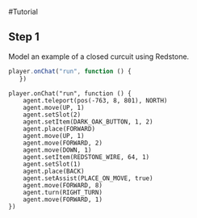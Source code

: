 #Tutorial

## Step 1
Model an example of a closed curcuit using Redstone. 

```javascript
player.onChat("run", function () {
   })
```
```ghost
player.onChat("run", function () {
    agent.teleport(pos(-763, 8, 801), NORTH)
    agent.move(UP, 1)
    agent.setSlot(2)
    agent.setItem(DARK_OAK_BUTTON, 1, 2)
    agent.place(FORWARD)
    agent.move(UP, 1)
    agent.move(FORWARD, 2)
    agent.move(DOWN, 1)
    agent.setItem(REDSTONE_WIRE, 64, 1)
    agent.setSlot(1)
    agent.place(BACK)
    agent.setAssist(PLACE_ON_MOVE, true)
    agent.move(FORWARD, 8)
    agent.turn(RIGHT_TURN)
    agent.move(FORWARD, 1)
})
```
